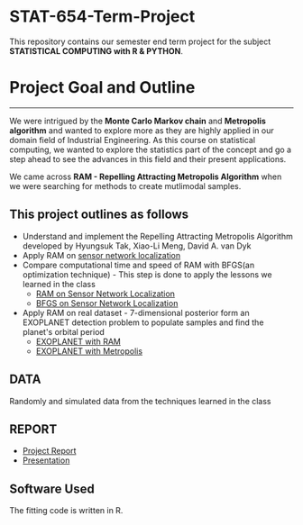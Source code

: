 # STAT-654-Term-Project

This repository contains our semester end term project for the subject **STATISTICAL COMPUTING with R & PYTHON**.

# Project Goal and Outline
------

We were intrigued by the **Monte Carlo Markov chain** and **Metropolis algorithm** and wanted to explore more as they are highly applied in our domain field of Industrial Engineering. As this course on statistical computing, we wanted to explore the statistics part of the concept and go a step ahead to see the advances in this field and their present applications. 

We came across **RAM - Repelling Attracting Metropolis Algorithm** when we were searching for methods to create mutlimodal samples.

This project outlines as follows
------
* Understand and implement the Repelling Attracting Metropolis Algorithm developed by Hyungsuk Tak, Xiao-Li Meng, David A. van Dyk
* Apply RAM on [sensor network localization](https://github.com/srujanreddyj/STAT-654-Term-Project/blob/master/Sensor%20Network-%20RAM.R) 
* Compare computational time and speed of RAM with BFGS(an optimization technique) - This step is done to apply the lessons we learned in the class
  * [RAM on Sensor Network Localization](https://github.com/srujanreddyj/STAT-654-Term-Project/blob/master/Sensor%20Network-%20RAM.R)  
  * [BFGS on Sensor Network Localization](https://github.com/srujanreddyj/STAT-654-Term-Project/blob/master/Sensor%20network-%20BFGS.R)
* Apply RAM on real dataset - 7-dimensional posterior form an EXOPLANET detection problem to populate samples and find the planet's orbital period
  * [EXOPLANET with RAM](https://github.com/srujanreddyj/STAT-654-Term-Project/blob/master/Exoplanet-%20RAM.R)
  * [EXOPLANET with Metropolis](https://github.com/srujanreddyj/STAT-654-Term-Project/blob/master/Exoplanet-%20Metropolis%20Hasting.R)
  
DATA
--
Randomly and simulated data from the techniques learned in the class

 REPORT
 --
* [Project Report](https://github.com/srujanreddyj/STAT-654-Term-Project/blob/master/Group_8_STAT_654_Term%20Project_Report_final.pdf)
* [Presentation](https://github.com/srujanreddyj/STAT-654-Term-Project/blob/master/Group_8_Stat_%20654_Term_%20Project.pdf)


Software Used
------
The fitting code is written in R.
